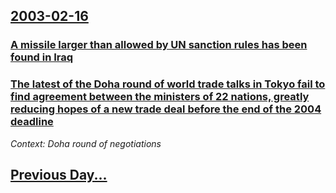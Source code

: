 ## [2003-02-16](/news/2003/02/16/index.md)

### [ A missile larger than allowed by UN sanction rules has been found in Iraq ](/news/2003/02/16/a-missile-larger-than-allowed-by-un-sanction-rules-has-been-found-in-iraq.md)
### [ The latest of the Doha round of world trade talks in Tokyo fail to find agreement between the ministers of 22 nations, greatly reducing hopes of a new trade deal before the end of the 2004 deadline ](/news/2003/02/16/the-latest-of-the-doha-round-of-world-trade-talks-in-tokyo-fail-to-find-agreement-between-the-ministers-of-22-nations-greatly-reducing-hop.md)
_Context: Doha round of negotiations_

## [Previous Day...](/news/2003/02/15/index.md)


